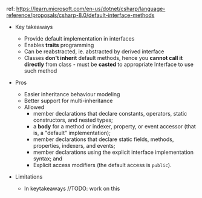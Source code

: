 ref: https://learn.microsoft.com/en-us/dotnet/csharp/language-reference/proposals/csharp-8.0/default-interface-methods
- Key takeaways
    - Provide default implementation in interfaces
    - Enables **traits** programming
    - Can be reabstracted, ie. abstracted by derived interface
    - Classes **don't inherit** default methods, hence you **cannot call it directly** from class - must be **casted** to appropriate Interface to use such method

- Pros
    - Easier inheritance behaviour modeling
    - Better support for multi-inheritance
    - Allowed
        - member declarations that declare constants, operators, static constructors, and nested types;
        - a  __body__  for a method or indexer, property, or event accessor (that is, a "default" implementation);
        - member declarations that declare static fields, methods, properties, indexers, and events;
        - member declarations using the explicit interface implementation syntax; and
        - Explicit access modifiers (the default access is `public`).
- Limitations
  - In keytakeaways //TODO: work on this